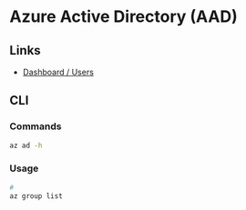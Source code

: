 # Azure Active Directory (AAD)

## Links

- [Dashboard / Users](https://portal.azure.com/#view/Microsoft_AAD_UsersAndTenants/UserManagementMenuBlade/~/AllUsers)

## CLI

### Commands

```sh
az ad -h
```

### Usage

```sh
#
az group list
```

<!--
#
az ad sp create-for-rbac \
  --role='Contributor' \
  --scopes="/subscriptions/$(az account list | jq -r '.[] | select (.isDefault == true).id')" | \
    jq

#
az login \
  --service-principal \
  -u <appId> \
  -p <password> \
  --tenant <tenant> | \
    jq

#
az group create \
  --name 'ExampleDevResourceGroup' \
  --location 'eastus'
-->
